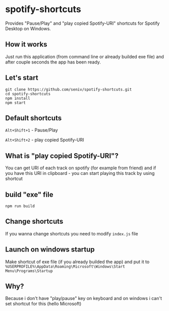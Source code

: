 # spotify-shortcuts
Provides "Pause/Play" and "play copied Spotify-URI" shortcuts for Spotify Desktop on Windows.
## How it works
Just run this application (from command line or already builded exe file) and after couple seconds the app has been ready.
## Let's start
```
git clone https://github.com/seniv/spotify-shortcuts.git
cd spotify-shortcuts
npm install
npm start
```
## Default shortcuts
`Alt+Shift+1` - Pause/Play

`Alt+Shift+2` - play copied Spotify-URI
## What is "play copied Spotify-URI"?
You can get URI of each track on spotify (for example from friend) and if you have this URI in clipboard - you can start playing this track by using shortcut
## build "exe" file
```
npm run build
```
## Change shortcuts
If you wanna change shortcuts you need to modify `index.js` file
## Launch on windows startup
Make shortcut of exe file (if you already builded the app) and put it to `%USERPROFILE%\AppData\Roaming\Microsoft\Windows\Start Menu\Programs\Startup`
## Why?
Because i don't have "play/pause" key on keyboard and on windows i can't set shortcut for this (hello Microsoft)